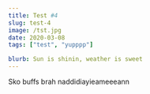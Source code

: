 ```yaml
---
title: Test #4
slug: test-4
image: /tst.jpg
date: 2020-03-08
tags: ["test", "yupppp"]

blurb: Sun is shinin, weather is sweet
---
```


Sko buffs brah naddidiayieameeeann
